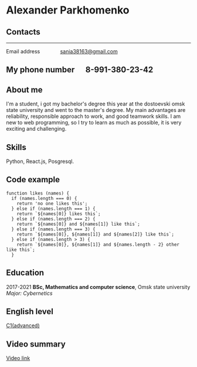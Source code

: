 Alexander Parkhomenko
=====================
Contacts
--------
-----------------------------------------
Email address&nbsp;&nbsp;&nbsp;&nbsp;&nbsp;&nbsp;&nbsp;&nbsp;&nbsp;&nbsp;&nbsp;&nbsp;&nbsp;&nbsp;sania38163@gmail.com

My phone number&nbsp;&nbsp;&nbsp;&nbsp;&nbsp;&nbsp;8-991-380-23-42
-----------------------------------------

About me
--------
I'm a student, i got my bachelor's degree this year at the dostoevski omsk state university and went to the master's degree. My main advantages are reliability, responsible approach to work, and good teamwork skills. I am new to web programming, so I try to learn as much as possible, it is very exciting and challenging.

Skills
------
Python, React.js, Posgresql.

Code example
----
```
function likes (names) {
  if (names.length === 0) {
    return 'no one likes this';
  } else if (names.length === 1) {
    return `${names[0]} likes this`;
  } else if (names.length === 2) {
    return `${names[0]} and ${names[1]} like this`;
  } else if (names.length === 3) {
    return `${names[0]}, ${names[1]} and ${names[2]} like this`;
  } else if (names.length > 3) {
    return `${names[0]}, ${names[1]} and ${names.length - 2} other like this`;
  }
```
  
Education
---------
2017-2021 
**BSc, Mathematics and computer science**, Omsk state university
*Major: Cybernetics*

English level 
-------------
[С1(advanced)](https://www.efset.org/cert/7hRTEP)

Video summary
-------------
[Video link]()

